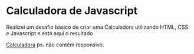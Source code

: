 <h1>Calculadora de Javascript</h1>

Realizei um desafio básico de criar uma Calculadora utilizando HTML, CSS e Javascript 
e está aqui o resultado


[Calculadora](https://calculadora-g4ds576n2-gabswyl.vercel.app/)
ps. não contém responsivo. 
